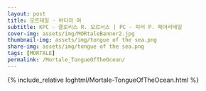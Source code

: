 ```yaml
---
layout: post
title: 모르테일 - 바다의 혀
subtitle: KPC - 클로리스 R. 모르서스 | PC - 피터 P. 페어리테일
cover-img: assets/img/MORtaleBanner2.jpg
thumbnail-img: assets/img/tongue of the sea.png
share-img: assets/img/tongue of the sea.png
tags: [MORTALE]
permalink: /Mortale_TongueOfTheOcean/
---
```



{% include_relative loghtml/Mortale-TongueOfTheOcean.html %}
